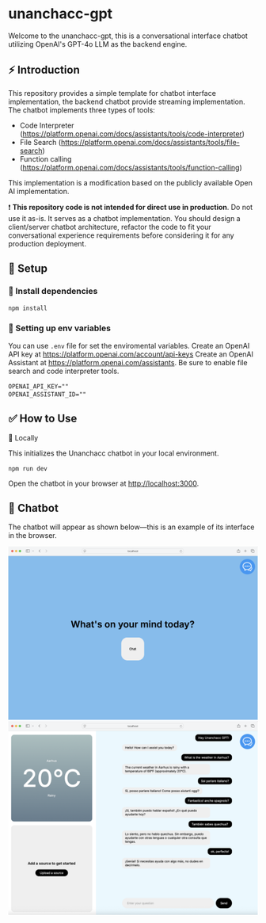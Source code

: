 
# unanchacc-gpt

Welcome to the unanchacc-gpt, this is a conversational interface chatbot utilizing OpenAI's GPT-4o LLM as the backend engine.

## ⚡ Introduction

This repository provides a simple template for chatbot interface implementation, the backend chatbot provide streaming implementation. The chatbot  implements three types of tools:

- Code Interpreter (https://platform.openai.com/docs/assistants/tools/code-interpreter)
- File Search (https://platform.openai.com/docs/assistants/tools/file-search)
- Function calling (https://platform.openai.com/docs/assistants/tools/function-calling)

This implementation is a modification based on the publicly available Open AI implementation.

:heavy_exclamation_mark: **This repository code is not intended for direct use in production**. Do not use it as-is. It serves as a chatbot implementation. You should design a client/server chatbot architecture, refactor the code to fit your conversational experience requirements before considering it for any production deployment.


## :rocket: Setup

### 🌱  Install dependencies

```
npm install
```

### 🌱 Setting up env variables
You can use `.env` file for set the enviromental variables.
Create an OpenAI API key at https://platform.openai.com/account/api-keys
Create an OpenAI Assistant at https://platform.openai.com/assistants. Be sure to enable file search and code interpreter tools.

```
OPENAI_API_KEY=""
OPENAI_ASSISTANT_ID=""
```

## ✅ How to Use

:pushpin: Locally

This initializes the Unanchacc chatbot in your local environment.
```
npm run dev
```

Open the chatbot in your browser at [http://localhost:3000](http://localhost:3000).


## 🤖 Chatbot

The chatbot will appear as shown below—this is an example of its interface in the browser.

![Alt text](images/intro.png)
![Alt text](images/conversation.png)
